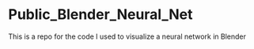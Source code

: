 # Public_Blender_Neural_Net
This is a repo for the code I used to visualize a neural network in Blender
